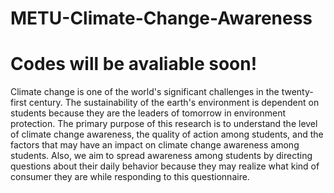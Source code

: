# METU-Climate-Change-Awareness
# Codes will be avaliable soon!

Climate change is one of the world's significant challenges in the twenty-first century. The sustainability of the earth's environment is dependent on students because they are the leaders of tomorrow in environment protection. The primary purpose of this research is to understand the level of climate change awareness, the quality of action among students, and the factors that may have an impact on climate change awareness among students. Also, we aim to spread awareness among students by directing questions about their daily behavior because they may realize what kind of consumer they are while responding to this questionnaire.
